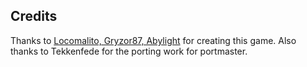 ## Credits

Thanks to [Locomalito, Gryzor87, Abylight](https://store.steampowered.com/app/628800/Super_Hydorah/) for creating this game.  Also thanks to Tekkenfede for the porting work for portmaster.

